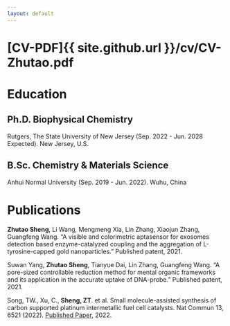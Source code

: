 ```yaml
---
layout: default
---
```


# [CV-PDF]{{ site.github.url }}/cv/CV-Zhutao.pdf
# Education
## Ph.D. Biophysical Chemistry

Rutgers, The State University of New Jersey (Sep. 2022 - Jun. 2028 Expected). New Jersey, U.S.

## B.Sc. Chemistry & Materials Science

Anhui Normal University (Sep. 2019 - Jun. 2022). Wuhu, China

# Publications
**Zhutao Sheng**, Li Wang, Mengmeng Xia, Lin Zhang, Xiaojun Zhang, Guangfeng Wang. “A visible and colorimetric aptasensor for exosomes detection based enzyme-catalyzed coupling and the aggregation of L-tyrosine-capped gold nanoparticles.” Published patent, 2021.

Suwan Yang, **Zhutao Sheng**, Tianyue Dai, Lin Zhang, Guangfeng Wang. “A pore-sized controllable reduction method for mental organic frameworks and its application in the accurate uptake of DNA-probe.” Published patent, 2021.


Song, TW., Xu, C., **Sheng, ZT**. et al. Small molecule-assisted synthesis of carbon supported platinum intermetallic fuel cell catalysts. Nat Commun 13, 6521 (2022). [Published Paper](https://doi.org/10.1038/s41467-022-34037-7), 2022.

